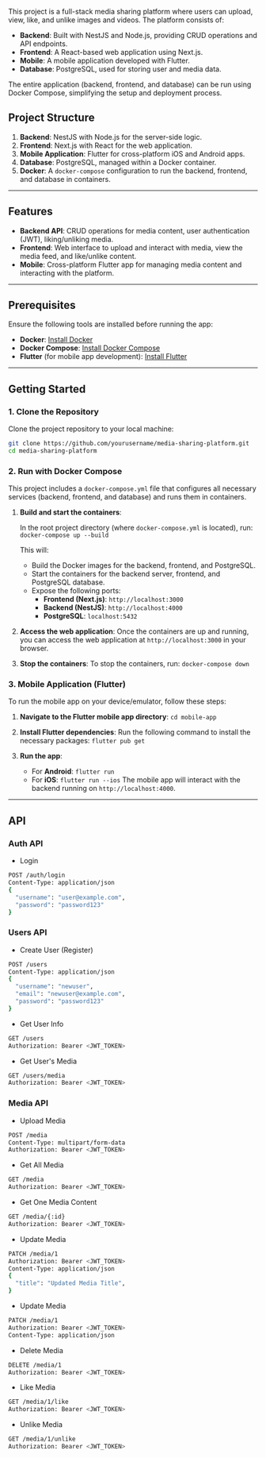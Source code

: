 This project is a full-stack media sharing platform where users can upload, view, like, and unlike images and videos. The platform consists of:

- **Backend**: Built with NestJS and Node.js, providing CRUD operations and API endpoints.
- **Frontend**: A React-based web application using Next.js.
- **Mobile**: A mobile application developed with Flutter.
- **Database**: PostgreSQL, used for storing user and media data.

The entire application (backend, frontend, and database) can be run using Docker Compose, simplifying the setup and deployment process.

## Project Structure

1. **Backend**: NestJS with Node.js for the server-side logic.
2. **Frontend**: Next.js with React for the web application.
3. **Mobile Application**: Flutter for cross-platform iOS and Android apps.
4. **Database**: PostgreSQL, managed within a Docker container.
5. **Docker**: A `docker-compose` configuration to run the backend, frontend, and database in containers.

---

## Features

- **Backend API**: CRUD operations for media content, user authentication (JWT), liking/unliking media.
- **Frontend**: Web interface to upload and interact with media, view the media feed, and like/unlike content.
- **Mobile**: Cross-platform Flutter app for managing media content and interacting with the platform.

---

## Prerequisites

Ensure the following tools are installed before running the app:

- **Docker**: [Install Docker](https://docs.docker.com/get-docker/)
- **Docker Compose**: [Install Docker Compose](https://docs.docker.com/compose/install/)
- **Flutter** (for mobile app development): [Install Flutter](https://flutter.dev/docs/get-started/install)

---

## Getting Started

### 1. Clone the Repository

Clone the project repository to your local machine:

```bash
git clone https://github.com/yourusername/media-sharing-platform.git
cd media-sharing-platform 
```

### 2. Run with Docker Compose

This project includes a `docker-compose.yml` file that configures all necessary services (backend, frontend, and database) and runs them in containers.

1. **Build and start the containers**:
    
    In the root project directory (where `docker-compose.yml` is located), run:
    `docker-compose up --build`
    
    This will:
    - Build the Docker images for the backend, frontend, and PostgreSQL.
    - Start the containers for the backend server, frontend, and PostgreSQL database.
    - Expose the following ports:
        - **Frontend (Next.js)**: `http://localhost:3000`
        - **Backend (NestJS)**: `http://localhost:4000`
        - **PostgreSQL**: `localhost:5432`
2. **Access the web application**:
    Once the containers are up and running, you can access the web application at `http://localhost:3000` in your browser.
3. **Stop the containers**:
    To stop the containers, run:
    `docker-compose down`

### 3. Mobile Application (Flutter)

To run the mobile app on your device/emulator, follow these steps:

1. **Navigate to the Flutter mobile app directory**:
    `cd mobile-app`
    
2. **Install Flutter dependencies**:
    Run the following command to install the necessary packages:
    `flutter pub get`
    
3. **Run the app**:
    - For **Android**:
        `flutter run`
    - For **iOS**:
        `flutter run --ios`
The mobile app will interact with the backend running on `http://localhost:4000`.

---
## API

### Auth API
- Login
```bash
POST /auth/login
Content-Type: application/json
{
  "username": "user@example.com",
  "password": "password123"
}

```

### Users API
- Create User (Register)
```bash
POST /users
Content-Type: application/json
{
  "username": "newuser",
  "email": "newuser@example.com",
  "password": "password123"
}
```

- Get User Info
```bash
GET /users
Authorization: Bearer <JWT_TOKEN>
```

- Get User's Media
```bash
GET /users/media
Authorization: Bearer <JWT_TOKEN>
```


### Media API

- Upload Media
```bash
POST /media
Content-Type: multipart/form-data
Authorization: Bearer <JWT_TOKEN>
```

- Get All Media
```bash
GET /media
Authorization: Bearer <JWT_TOKEN>
```

- Get One Media Content
```bash
GET /media/{:id}
Authorization: Bearer <JWT_TOKEN>
```

- Update Media
```bash
PATCH /media/1
Authorization: Bearer <JWT_TOKEN>
Content-Type: application/json
{
  "title": "Updated Media Title",
}
```

- Update Media
```bash
PATCH /media/1
Authorization: Bearer <JWT_TOKEN>
Content-Type: application/json
```

- Delete Media
```bash
DELETE /media/1
Authorization: Bearer <JWT_TOKEN>
```

- Like Media
```bash
GET /media/1/like
Authorization: Bearer <JWT_TOKEN>
```

- Unlike Media
```bash
GET /media/1/unlike
Authorization: Bearer <JWT_TOKEN>
```
